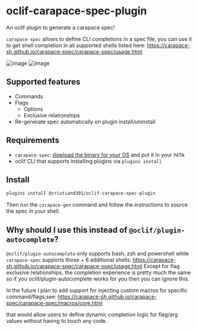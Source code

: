 oclif-carapace-spec-plugin
=================

An oclif plugin to generate a carapace spec!

`carapace-spec` allows to define CLI completions in a spec file, you can use it to get shell completion in all supported shells listed here:
https://carapace-sh.github.io/carapace-spec/carapace-spec/usage.html


![image](https://github.com/user-attachments/assets/7d6d1ea3-b1fd-4ffe-a67c-399d4e901199)
![image](https://github.com/user-attachments/assets/3e9abd02-9a03-4e76-81c1-1e2f90ded73d)

## Supported features
* Commands
* Flags
  * Options
  * Exclusive relationships
* Re-generate spec automatically on plugin install/uninstall

## Requirements
 * `carapace-spec`: [dowload the binary for your OS]([url](https://github.com/carapace-sh/carapace-spec/releases)) and put it in your `PATH`
 * oclif CLI that supports installing plugins via `plugins install`

## Install

```bash
plugins install @cristiand391/oclif-carapace-spec-plugin
```

Then run the `carapace-gen` command and follow the instructions to source the spec in your shell.

## Why should I use this instead of `@oclif/plugin-autocomplete`?
`@oclif/plugin-autocomplete` only supports bash, zsh and powershell while `carapace-spec` supports those + 6 additional shells: https://carapace-sh.github.io/carapace-spec/carapace-spec/usage.html
Except for flag exclusive relationships, the completion experience is pretty much the same so if you oclif/plugin-autocomplete works for you then you can ignore this.

In the future I plan to add support for injecting custom macros for specific command/flags,see:
https://carapace-sh.github.io/carapace-spec/carapace-spec/macros/core.html

that would allow users to define dynamic completion logic for flag/arg values without having to touch any code.
